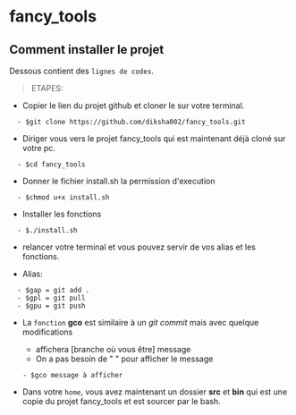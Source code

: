 # fancy_tools
## Comment installer le projet

Dessous contient des `lignes de codes`.

> ETAPES:

- Copier le lien du projet github et cloner le sur votre terminal.
```
  - $git clone https://github.com/diksha002/fancy_tools.git
```  
- Diriger vous vers le projet fancy_tools qui est maintenant déjà cloné sur votre pc.
```
  - $cd fancy_tools
```  
- Donner le fichier install.sh la permission d'execution
```
  - $chmod u+x install.sh
```  
- Installer les fonctions
```
  - $./install.sh
```  
- relancer votre terminal et vous pouvez servir de vos alias et les fonctions.

- Alias:
```
  - $gap = git add .
  - $gpl = git pull
  - $gpu = git push
```  
- La `fonction` **gco** est similaire à un *git commit* mais avec quelque modifications
  - affichera [branche où vous être] message
  - On a pas besoin de " " pour afficher le message
  ```
  - $gco message à afficher
  ```
  
- Dans votre `home`, vous avez maintenant un dossier **src** et **bin** qui est une copie du projet fancy_tools et est sourcer par le bash.    
